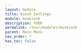 ```yaml
---
layout: module
title: Kiosk Settings
module: muxkiosk
description: TODO
permalink: /tour/modules/muxkiosk
parent: Main Menu
nav_order: 7
has_toc: false
---
```

